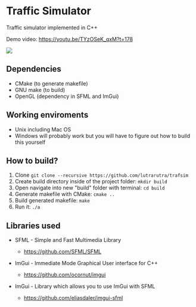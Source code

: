 # Traffic Simulator

Traffic simulator implemented in C++

Demo video: https://youtu.be/TYzOSeK_qxM?t=178

![](https://media.giphy.com/media/ifXVEva4ksUVCz5vRn/giphy.gif)


## Dependencies

* CMake (to generate makefile)
* GNU make (to build)
* OpenGL (dependency in SFML and ImGui)

## Working enviroments

* Unix including Mac OS
* Windows will probably work but you will have to figure out how to build this yourself


## How to build?

1. Clone `git clone --recursive https://github.com/lutrarutra/trafsim`
2. Create build directory inside of the project folder: `mkdir build`
3. Open navigate into new "build" folder with terminal: `cd build`
4. Generate makefile with CMake: `cmake ..`
5. Build generated makefile: `make`
6. Run it: `./a`


## Libraries used

* SFML - Simple and Fast Multimedia Library
  - https://github.com/SFML/SFML
  
* ImGui - Immediate Mode Graphical User interface for C++
  - https://github.com/ocornut/imgui

* ImGui - Library which allows you to use ImGui with SFML
  - https://github.com/eliasdaler/imgui-sfml
 
 
